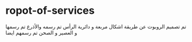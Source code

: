 # ropot-of-services
تم تصميم الروبوت عن طريقة اشكال مربعة و دائرية 
الرأس تم رسمه 
والأذرع تم رسمها 
و العصير و الصحن تم رسمهم ايضا 
